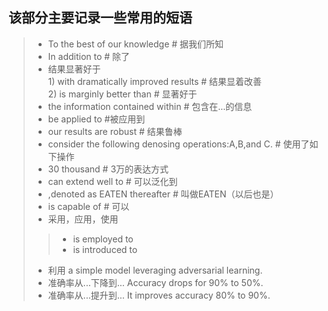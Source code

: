 ## 该部分主要记录一些常用的短语

>*  To the best of our knowledge   # 据我们所知  
>*  In addition to  # 除了  
>*  结果显著好于  
    1) with dramatically improved results # 结果显着改善  
    2)  is marginly better than # 显著好于  
>*  the information contained within  # 包含在...的信息  
>*  be applied to  #被应用到  
>*  our results are robust # 结果鲁棒  
>*  consider the following denosing operations:A,B,and C. # 使用了如下操作  
>*  30 thousand # 3万的表达方式  
>*  can extend well to # 可以泛化到  
>*  ,denoted as EATEN thereafter # 叫做EATEN（以后也是）  
>*  is capable of # 可以
>* 采用，应用，使用 
   >>* is employed to 
   >>* is introduced to
>*  利用
    a simple model leveraging adversarial learning.
>*  准确率从...下降到...
    Accuracy drops for 90% to 50%.
>*  准确率从...提升到...
    It improves accuracy 80% to 90%.
